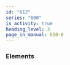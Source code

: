 ```yaml
---
id: "612"
series: "600"
is_activity: true
heading_level: 3
page_in_manual: 610-8
---
```


### Elements
